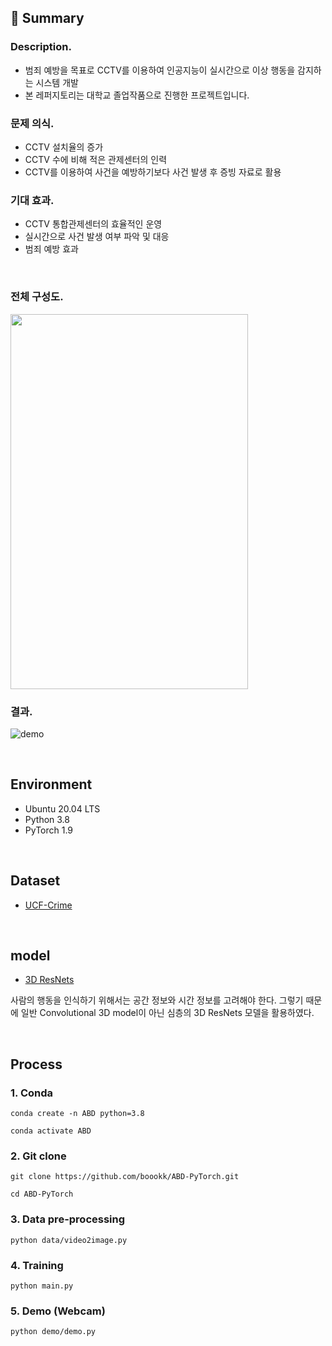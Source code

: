 ## 📝 Summary

### Description.
- 범죄 예방을 목표로 CCTV를 이용하여 인공지능이 실시간으로 이상 행동을 감지하는 시스템 개발
- 본 레퍼지토리는 대학교 졸업작품으로 진행한 프로젝트입니다.

### 문제 의식.
- CCTV 설치율의 증가
- CCTV 수에 비해 적은 관제센터의 인력
- CCTV를 이용하여 사건을 예방하기보다 사건 발생 후 증빙 자료로 활용

### 기대 효과.
- CCTV 통합관제센터의 효율적인 운영
- 실시간으로 사건 발생 여부 파악 및 대응
- 범죄 예방 효과

<br>

### 전체 구성도.
<img src="https://user-images.githubusercontent.com/76933244/150387942-1a7517a0-8359-48b5-9956-b8024acb1eb1.png" width="380" height="600">


<br>

### 결과.
![demo](https://user-images.githubusercontent.com/76933244/144737136-c668c095-44c0-4b45-a57f-755f608aa142.gif)

<br>


## Environment
- Ubuntu 20.04 LTS
- Python 3.8
- PyTorch 1.9


<br>


## Dataset
- [UCF-Crime](https://webpages.uncc.edu/cchen62/dataset.html)  


<br>


## model
- [3D ResNets](https://github.com/kenshohara/3D-ResNets-PyTorch)

사람의 행동을 인식하기 위해서는 공간 정보와 시간 정보를 고려해야 한다. 그렇기 때문에 일반 Convolutional 3D model이 아닌 심층의 3D ResNets 모델을 활용하였다.


<br>


## Process

### 1. Conda
```shell
conda create -n ABD python=3.8
```
```shell
conda activate ABD
```

### 2. Git clone
```shell
git clone https://github.com/boookk/ABD-PyTorch.git
```
```shell
cd ABD-PyTorch
```

### 3. Data pre-processing
```shell
python data/video2image.py
```

### 4. Training
```shell
python main.py
```

### 5. Demo (Webcam)
```shell
python demo/demo.py
```

